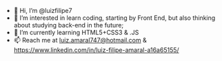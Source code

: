 - 👋 Hi, I’m @luizfilipe7
- 👀 I’m interested in learn coding, starting by Front End, but also thinking about studying back-end in the future;
- 🌱 I’m currently learning HTML5+CSS3 & .JS
- 📫 Reach me at luiz.amaral747@hotmail.com  & https://www.linkedin.com/in/luiz-filipe-amaral-a16a65155/

<!---
luizfilipe7/luizfilipe7 is a ✨ special ✨ repository because its `README.md` (this file) appears on your GitHub profile.
You can click the Preview link to take a look at your changes.
--->
